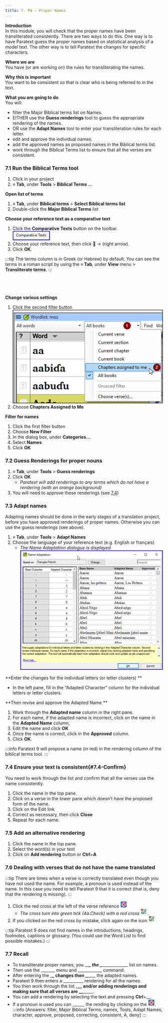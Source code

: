 ```yaml
---
title: 7. PN – Proper Names
---
```

**Introduction**  
In this module, you will check that the proper names have been transliterated consistently. There are two ways to do this. One way is to have Paratext guess the proper names based on statistical analysis of a model text. The other way is to tell Paratext the changes for specific characters.

**Where we are**  
You have (or are working on) the rules for transliterating the names.

**Why this is important**  
You want to be consistent so that is clear who is being referred to in the text.

**What you are going to do**  
You will:

-  filter the Major Biblical terms list on Names.
-  EITHER use the **Guess renderings** tool to guess the appropriate rendering of the names.
-  OR use the **Adapt Names** tool to enter your transliteration rules for each letter.
-  edit and approve the individual names.
-  add the approved names as proposed names in the Biblical terms list.
-  work through the Biblical Terms list to ensure that all the verses are consistent.

### 7.1 Run the Biblical Terms tool
1.  Click in your project
1.  **≡ Tab**, under **Tools** \> **Biblical Terms …**

**Open list of terms**
1.  **≡ Tab**, under **Biblical terms** \> **Select Biblical terms list**
1.  Double-click the **Major Biblical Terms** list

**Choose your reference text as a comparative text**
1.  Click the **Comparative Texts** button on the toolbar.  
    ![](../media/a8aaefe50d587f11eecaed376d9ac678.png)  
1.  Choose your reference text, then click **** → (right arrow).
1.  Click **OK**.

:::tip
The terms column is in Greek (or Hebrew) by default. You can see the terms in a roman script by using the **≡ Tab**, under **View** menu \> **Transliterate terms**.
:::

 
-----


**Change various settings**
1.  Click the second filter button  
    ![](../media/acfeacca31ac78c92cba3987051ae756.png)
1.  Choose **Chapters Assigned to Me**

**Filter for names**
1.  Click the first filter button
1.  Choose **New Filter** 
1.  In the dialog box, under **Categories…**
1.  Select **Names**
1.  Click **OK**

### 7.2 Guess Renderings for proper nouns
1.  **≡ Tab**, under **Tools** \> **Guess renderings**
1.  Click **OK**  
     -  *Paratext will add renderings to any terms which do not have a rendering (with an orange background)*
1.  You will need to approve these renderings (see [7.4](#7.4-Confirm))

### 7.3 Adapt names
Adapting names should be done in the early stages of a translation project, before you have approved renderings of proper names. Otherwise you can use the guess renderings (see above).

1.  **≡ Tab**, under **Tools** \> **Adapt Names**
1.  Choose the language of your reference text (e.g. English or français)  
     -  *The Name Adaptation dialogue is displayed*  
    ![](../media/f559dca6241f7ff8e50dcdda31fc57d3.png)

**Enter the changes for the individual letters (or letter clusters)  **
-  In the left pane, fill in the “Adapted Character” column for the individual letters or letter clusters.

**Then revise and approve the Adapted Name  **
1.  Work through the **Adapted name** column in the right pane.
1.  For each name, if the adapted name is incorrect, click on the name in the **Adapted Name** column,
1.  Edit the name and click **OK**
1.  Once the name is correct, click in the **Approved** column.
1.  Click **OK**.

:::info
Paratext 9 will propose a name (in red) in the rendering column of the biblical terms tool.
:::

### 7.4 Ensure your text is consistent{#7.4-Confirm}
You need to work through the list and confirm that all the verses use the name consistently.

1.  Click the name in the top pane.
1.  Click on a verse in the lower pane which doesn’t have the proposed form of the name.
1.  Click on the Edit link
1.  Correct as necessary, then click **Close**
1.  Repeat for each name.

### 7.5 Add an alternative rendering
1.  Click the name in the top pane.
1.  Select the word(s) in your text
1.  Click on **Add rendering** button or **Ctrl**+**A**
 
### 7.6 Dealing with verses that do not have the name translated
:::tip
There are times when a verse is correctly translated even though you have not used the name. For example, a pronoun is used instead of the name. In this case you need to tell Paratext 9 that it is correct (that is, deny that the rendering is missing).
:::

1.  Click the red cross at the left of the verse reference ![](../media/d2b0c7085089d46864b055b505a45c4c.png)
     -  *The cross turn into green tick (4a.Check) with a red cross* ![](../media/c0ca01f9c039fbd52e02913fb69657db.png).  
1.  If you clicked on the red cross by mistake, click again on the icon ![](../media/c0ca01f9c039fbd52e02913fb69657db.png)

:::tip
Paratext 9 does not find names in the introductions, headings, footnotes, captions or glossary. (You could use the Word List to find possible mistakes.)
:::

### 7.7 Recall
-  To transliterate proper names, you \__\_**\_ the \_**\_____________\_ list on names.
-  Then use the \______\_ menu and \___________\_ command.
-  After entering the \_**\_ changes then \_**\___\_ the adapted names.
-  Paratext 9 then enters a \_________\_ rendering for all the names.
-  You then work through the list \_______\_**\_ and/or adding renderings and making sure that all verses are \_**\____________.
-  You can add a rendering by selecting the text and pressing **Ctrl**+__.
-  If a pronoun is used you can \_____\_ the rending by clicking on the ![](../media/d2b0c7085089d46864b055b505a45c4c.png).
:::info
[Answers: filter, Major Biblical Terms, names, Tools, Adapt Names, character, approve, proposed, correcting, consistent, A, deny]
:::